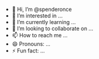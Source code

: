 - 👋 Hi, I’m @spenderonce
- 👀 I’m interested in ...
- 🌱 I’m currently learning ...
- 💞️ I’m looking to collaborate on ...
- 📫 How to reach me ...
- 😄 Pronouns: ...
- ⚡ Fun fact: ...

<!---
spenderonce/spenderonce is a ✨ special ✨ repository because its `README.md` (this file) appears on your GitHub profile.
You can click the Preview link to take a look at your changes.
--->
